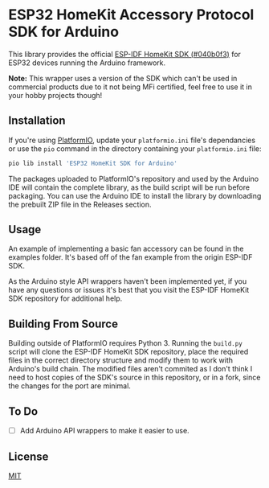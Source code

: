 # ESP32 HomeKit Accessory Protocol SDK for Arduino

This library provides the official [ESP-IDF HomeKit SDK (#040b0f3)](https://github.com/espressif/esp-homekit-sdk/tree/040b0f301223ebc6995597328e5a5cc9f9739a02) for ESP32 devices running the Arduino framework.

**Note:** This wrapper uses a version of the SDK which can't be used in commercial products due to it not being MFi certified, feel free to use it in your hobby projects though!

## Installation

If you're using [PlatformIO](https://docs.platformio.org/en/latest/librarymanager/quickstart.html), update your `platformio.ini` file's dependancies or use the `pio` command in the directory containing your `platformio.ini` file:

```bash
pio lib install 'ESP32 HomeKit SDK for Arduino'
```
The packages uploaded to PlatformIO's repository and used by the Arduino IDE will contain the complete library, as the build script will be run before packaging. You can use the Arduino IDE to install the library by downloading the prebuilt ZIP file in the Releases section. 

## Usage

An example of implementing a basic fan accessory can be found in the examples folder. It's based off of the fan example from the origin ESP-IDF SDK.

As the Arduino style API wrappers haven't been implemented yet, if you have any questions or issues it's best that you visit the ESP-IDF HomeKit SDK repository for additional help.

## Building From Source

Building outside of PlatformIO requires Python 3. Running the `build.py` script will clone the ESP-IDF HomeKit SDK repository, place the required files in the correct directory structure and modify them to work with Arduino's build chain. The modified files aren't commited as I don't think I need to host copies of the SDK's source in this repository, or in a fork, since the changes for the port are minimal.

## To Do

- [ ] Add Arduino API wrappers to make it easier to use.

## License
[MIT](https://choosealicense.com/licenses/mit/)
